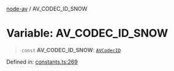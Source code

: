 [node-av](../globals.md) / AV\_CODEC\_ID\_SNOW

# Variable: AV\_CODEC\_ID\_SNOW

> `const` **AV\_CODEC\_ID\_SNOW**: [`AVCodecID`](../type-aliases/AVCodecID.md)

Defined in: [constants.ts:269](https://github.com/seydx/av/blob/f8631fc881b394300b1479f511d55cf1c370a87f/src/constants/constants.ts#L269)
